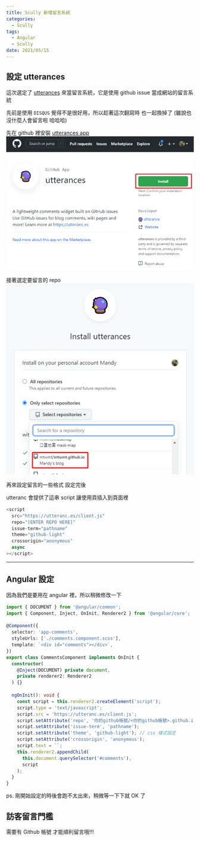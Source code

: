 ```yaml
---
title: Scully 新增留言系統
categories:
  - Scully
tags:
  - Angular
  - Scully
date: 2021/05/15
---
```


## 設定 utterances

這次選定了 [utterances](https://utteranc.es/) 來當留言系統，它是使用 github
issue 當成網站的留言系統

先前是使用 `DISQUS` 覺得不是很好用，所以趁著這次翻寫時 也一起換掉了 (雖說也沒什麼人會留言啦 哈哈哈)

先在 github 裡安裝 [utterances app](https://github.com/apps/utterances)
<img src="/assets/images/angular/scully_comments/001.png"/>

接著選定要留言的 repo <img src="/assets/images/angular/scully_comments/002.png"/>

再來設定留言的一些格式 設定完後

utteranc 會提供了這串 script 讓使用頁插入到頁面裡

```js
<script
  src="https://utteranc.es/client.js"
  repo="[ENTER REPO HERE]"
  issue-term="pathname"
  theme="github-light"
  crossorigin="anonymous"
  async
></script>
```

---

## Angular 設定

因為我們是要用在 angular 裡，所以稍微修改一下

```ts
import { DOCUMENT } from '@angular/common';
import { Component, Inject, OnInit, Renderer2 } from '@angular/core';

@Component({
  selector: 'app-comments',
  styleUrls: ['./comments.component.scss'],
  template: `<div id="comments"></div>`,
})
export class CommentsComponent implements OnInit {
  constructor(
    @Inject(DOCUMENT) private document,
    private renderer2: Renderer2
  ) {}

  ngOnInit(): void {
    const script = this.renderer2.createElement('script');
    script.type = 'text/javascript';
    script.src = 'https://utteranc.es/client.js';
    script.setAttribute('repo', '你的github帳號/<你的github帳號>.github.io');
    script.setAttribute('issue-term', 'pathname');
    script.setAttribute('theme', 'github-light'); // css 樣式設定
    script.setAttribute('crossorigin', 'anonymous');
    script.text = ``;
    this.renderer2.appendChild(
      this.document.querySelector('#comments'),
      script
    );
  }
}
```

ps. 剛開始設定的時後會跑不太出來，稍微等一下下就 OK 了

## 訪客留言門檻

需要有 Github 帳號 才能順利留言哦!!!
